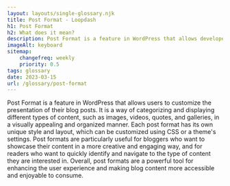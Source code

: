 ```yaml
--- 
layout: layouts/single-glossary.njk
title: Post Format - Loopdash
h1: Post Format
h2: What does it mean?
description: Post Format is a feature in WordPress that allows developers to define different styles for different types of posts, such as video, audio, gallery, quote, and more.
imageAlt: keyboard
sitemap:
	changefreq: weekly
	priority: 0.5
tags: glossary
date: 2023-03-15
url: /glossary/post-format
---
```


Post Format is a feature in WordPress that allows users to customize the presentation of their blog posts. It is a way of categorizing and displaying different types of content, such as images, videos, quotes, and galleries, in a visually appealing and organized manner. Each post format has its own unique style and layout, which can be customized using CSS or a theme's settings. Post formats are particularly useful for bloggers who want to showcase their content in a more creative and engaging way, and for readers who want to quickly identify and navigate to the type of content they are interested in. Overall, post formats are a powerful tool for enhancing the user experience and making blog content more accessible and enjoyable to consume.
